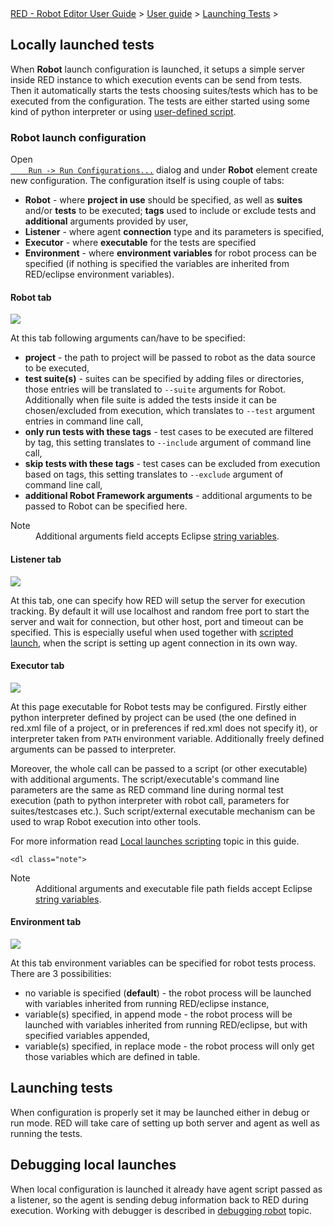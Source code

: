 <html>
<head>
<link href="PLUGINS_ROOT/org.robotframework.ide.eclipse.main.plugin.doc.user/help/style.css" rel="stylesheet" type="text/css"/>
</head>
<body>
<a href="../../../../help/index.html">RED - Robot Editor User Guide</a> &gt; <a href="../../../../help/user_guide/user_guide.html">User guide</a> &gt; <a href="../../../../help/user_guide/launching.html">Launching Tests</a> &gt; 
	<h2>Locally launched tests</h2>
<p>When <b>Robot</b> launch configuration is launched, it setups a simple server inside RED instance to which 
	execution events can be send from tests. Then it automatically starts the tests choosing suites/tests which
	has to be executed from the configuration. The tests are either started using some kind of python interpreter
	or using <a href="local_launch_scripting.html">user-defined script</a>.
	</p>
<h3>Robot launch configuration</h3>
<p>Open 
	<code><a class="command" href="javascript:executeCommand('org.eclipse.debug.ui.commands.OpenRunConfigurations')">
	Run -> Run Configurations...</a></code> dialog and under <b>Robot</b> element create new configuration. The
	configuration itself is using couple of tabs:
	</p>
<ul>
<li><b>Robot</b> - where <b>project in use</b> should be specified, as well as <b>suites</b> and/or 
		<b>tests</b> to be executed; <b>tags</b> used to include or exclude tests and <b>additional</b> 
		arguments provided by user,
		</li>
<li><b>Listener</b> - where agent <b>connection</b> type and its parameters is specified,
		</li>
<li><b>Executor</b> - where <b>executable</b> for the tests are specified
		<li><b>Environment</b> - where <b>environment variables</b> for robot process can be specified (if nothing is
		specified the variables are inherited from RED/eclipse environment variables).
	</li></li></ul>
<h4>Robot tab</h4>
<img src="images/local_config_robot.png"/>
<p>At this tab following arguments can/have to be specified:
	</p>
<ul>
<li><b>project</b> - the path to project will be passed to robot as the data source to be executed,
		</li>
<li><b>test suite(s)</b> - suites can be specified by adding files or directories, those entries will
		be translated to <code>--suite</code> arguments for Robot. Additionally when file suite is added
		the tests inside it can be chosen/excluded from execution, which translates to <code>--test</code> argument entries
		in command line call,
		</li>
<li><b>only run tests with these tags</b> - test cases to be executed are filtered by tag, this setting
		translates to <code>--include</code> argument of command line call,
		</li>
<li><b>skip tests with these tags</b> - test cases can be excluded from execution based on tags,
		this setting translates to <code>--exclude</code> argument of command line call,
		</li>
<li><b>additional Robot Framework arguments</b> - additional arguments to be passed to Robot 
		can be specified here.
		</li>
</ul>
<dl class="note">
<dt>Note</dt>
<dd>Additional arguments field accepts Eclipse <a href="string_substitution.html">string variables</a>.</dd>
</dl>
<h4>Listener tab</h4>
<img src="images/local_config_listener.png"/>
<p>At this tab, one can specify how RED will setup the server for execution tracking. By default it 
	will use localhost and random free port to start the server and wait for connection, but
	other host, port and timeout can be specified. This is especially useful when used together with 
	<a href="local_launch_scripting.html">scripted launch</a>, when the script is setting up agent connection 
	in its own way.
	</p>
<h4>Executor tab</h4>
<img src="images/local_config_exec.png"/>
<p>At this page executable for Robot tests may be configured. Firstly either python interpreter defined
	by project can be used (the one defined in red.xml file of a project, or in preferences if red.xml does 
	not specify it), or interpreter taken from <code>PATH</code> environment variable. Additionally
	freely defined arguments can be passed to interpreter.
	</p>
<p>Moreover, the whole call can be passed to a script (or other executable) with additional arguments.
	The script/executable's command line parameters are the same as RED command line during normal test execution 
    (path to python interpreter with robot call, parameters for suites/testcases etc.). Such script/external executable 
    mechanism can be used to wrap Robot execution into other tools. 
	</p>
<p>For more information read <a href="local_launch_scripting.html">Local launches scripting</a> topic in this guide.
	
	<dl class="note">
<dt>Note</dt>
<dd>Additional arguments and executable file path fields accept Eclipse <a href="string_substitution.html">string variables</a>.</dd>
</dl>
<h4>Environment tab</h4>
<img src="images/local_config_env.png"/>
<p>At this tab environment variables can be specified for robot tests process. There are 3 possibilities:</p>
<ul>
<li>no variable is specified (<b>default</b>) - the robot process will be launched with variables inherited 
		from running RED/eclipse instance,</li>
<li>variable(s) specified, in append mode - the robot process will be launched with variables inherited
		from running RED/eclipse, but with specified variables appended,</li>
<li>variable(s) specified, in replace mode - the robot process will only get those variables which are
		defined in table.</li>
</ul>
<h2>Launching tests</h2>
<p>When configuration is properly set it may be launched either in debug or run mode. RED will 
	take care of setting up both server and agent as well as running the tests.
	</p>
<h2>Debugging local launches</h2>
<p>When local configuration is launched it already have agent script passed as a listener, so
	the agent is sending debug information back to RED during execution. Working with debugger is
	described in <a href="debug.html">debugging robot</a> topic.
	</p>
<br/>
<br/>
</p></body>
</html>
